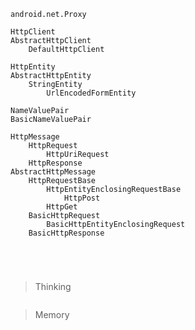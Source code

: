 ```
android.net.Proxy

HttpClient
AbstractHttpClient
    DefaultHttpClient

HttpEntity
AbstractHttpEntity
    StringEntity
        UrlEncodedFormEntity

NameValuePair
BasicNameValuePair

HttpMessage
    HttpRequest
        HttpUriRequest
    HttpResponse
AbstractHttpMessage
    HttpRequestBase
        HttpEntityEnclosingRequestBase
            HttpPost
        HttpGet
    BasicHttpRequest
        BasicHttpEntityEnclosingRequest
    BasicHttpResponse
```

```

```

```

```

```

```

```

```

> Thinking

```

```

> Memory

```

```

